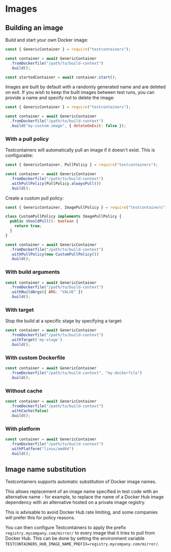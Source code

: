 # Images

## Building an image

Build and start your own Docker image:

```javascript
const { GenericContainer } = require("testcontainers");

const container = await GenericContainer
  .fromDockerfile("/path/to/build-context")
  .build();

const startedContainer = await container.start();
```

Images are built by default with a randomly generated name and are deleted on exit. If you wish to keep the built images between test runs, you can provide a name and specify not to delete the image:

```javascript
const { GenericContainer } = require("testcontainers");

const container = await GenericContainer
  .fromDockerfile("/path/to/build-context")
  .build("my-custom-image", { deleteOnExit: false });
```

### With a pull policy

Testcontainers will automatically pull an image if it doesn't exist. This is configurable:

```javascript
const { GenericContainer, PullPolicy } = require("testcontainers");

const container = await GenericContainer
  .fromDockerfile("/path/to/build-context")
  .withPullPolicy(PullPolicy.alwaysPull())
  .build();
```

Create a custom pull policy:

```typescript
const { GenericContainer, ImagePullPolicy } = require("testcontainers");

class CustomPullPolicy implements ImagePullPolicy {
  public shouldPull(): boolean {
    return true;
  }
}

const container = await GenericContainer
  .fromDockerfile("/path/to/build-context")
  .withPullPolicy(new CustomPullPolicy())
  .build();
```

### With build arguments

```javascript
const container = await GenericContainer
  .fromDockerfile("/path/to/build-context")
  .withBuildArgs({ ARG: "VALUE" })
  .build();
```

### With target

Stop the build at a specific stage by specifying a target:

```javascript
const container = await GenericContainer
  .fromDockerfile("/path/to/build-context")
  .withTarget('my-stage')
  .build();
```

### With custom Dockerfile

```javascript
const container = await GenericContainer
  .fromDockerfile("/path/to/build-context", "my-dockerfile")
  .build();
```

### Without cache

```javascript
const container = await GenericContainer
  .fromDockerfile("/path/to/build-context")
  .withCache(false)
  .build();
```

### With platform

```javascript
const container = await GenericContainer
  .fromDockerfile("/path/to/build-context")
  .withPlatform("linux/amd64")
  .build();
```

## Image name substitution

Testcontainers supports automatic substitution of Docker image names.

This allows replacement of an image name specified in test code with an alternative name - for example, to replace the name of a Docker Hub image dependency with an alternative hosted on a private image registry.

This is advisable to avoid Docker Hub rate limiting, and some companies will prefer this for policy reasons.

You can then configure Testcontainers to apply the prefix `registry.mycompany.com/mirror/` to every image that it tries to pull from Docker Hub. This can be done by setting the environment variable `TESTCONTAINERS_HUB_IMAGE_NAME_PREFIX=registry.mycompany.com/mirror/`.

